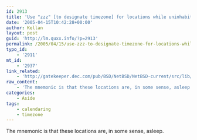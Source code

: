 ```yaml
---
id: 2913
title: 'Use "zzz" [to designate timezone] for locations while uninhabited'
date: '2005-04-15T10:42:28+00:00'
author: Kellan
layout: post
guid: 'http://lm.quxx.info/?p=2913'
permalink: /2005/04/15/use-zzz-to-designate-timezone-for-locations-while-uninhabited/
typo_id:
    - '2911'
mt_id:
    - '2937'
link_related:
    - 'http://gatekeeper.dec.com/pub/BSD/NetBSD/NetBSD-current/src/lib/libc/time/Theory'
raw_content:
    - 'The mnemonic is that these locations are, in some sense, asleep.'
categories:
    - Aside
tags:
    - calendaring
    - timezone
---
```


The mnemonic is that these locations are, in some sense, asleep.